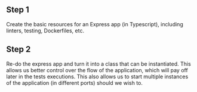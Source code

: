 ## Step 1

Create the basic resources for an Express app (in Typescript), including linters, testing, Dockerfiles, etc.

## Step 2

Re-do the express app and turn it into a class that can be instantiated. This allows us better control over the flow of the application, which will pay off later in the tests executions. This also allows us to start multiple instances of the application (in different ports) should we wish to.
